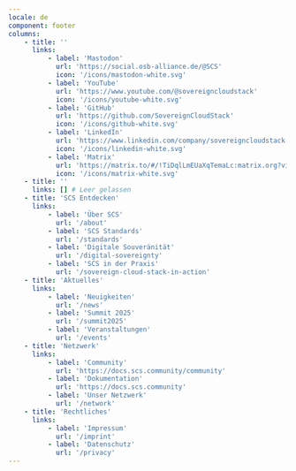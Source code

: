 ```yaml
---
locale: de
component: footer
columns:
    - title: ''
      links:
          - label: 'Mastodon'
            url: 'https://social.osb-alliance.de/@SCS'
            icon: '/icons/mastodon-white.svg'
          - label: 'YouTube'
            url: 'https://www.youtube.com/@sovereigncloudstack'
            icon: '/icons/youtube-white.svg'
          - label: 'GitHub'
            url: 'https://github.com/SovereignCloudStack'
            icon: '/icons/github-white.svg'
          - label: 'LinkedIn'
            url: 'https://www.linkedin.com/company/sovereigncloudstack'
            icon: '/icons/linkedin-white.svg'
          - label: 'Matrix'
            url: 'https://matrix.to/#/!TiDqlLmEUaXqTemaLc:matrix.org?via=matrix.org'
            icon: '/icons/matrix-white.svg'
    - title: ''
      links: [] # Leer gelassen
    - title: 'SCS Entdecken'
      links:
          - label: 'Über SCS'
            url: '/about'
          - label: 'SCS Standards'
            url: '/standards'
          - label: 'Digitale Souveränität'
            url: '/digital-sovereignty'
          - label: 'SCS in der Praxis'
            url: '/sovereign-cloud-stack-in-action'
    - title: 'Aktuelles'
      links:
          - label: 'Neuigkeiten'
            url: '/news'
          - label: 'Summit 2025'
            url: '/summit2025'
          - label: 'Veranstaltungen'
            url: '/events'
    - title: 'Netzwerk'
      links:
          - label: 'Community'
            url: 'https://docs.scs.community/community'
          - label: 'Dokumentation'
            url: 'https://docs.scs.community'
          - label: 'Unser Netzwerk'
            url: '/network'
    - title: 'Rechtliches'
      links:
          - label: 'Impressum'
            url: '/imprint'
          - label: 'Datenschutz'
            url: '/privacy'
---
```

